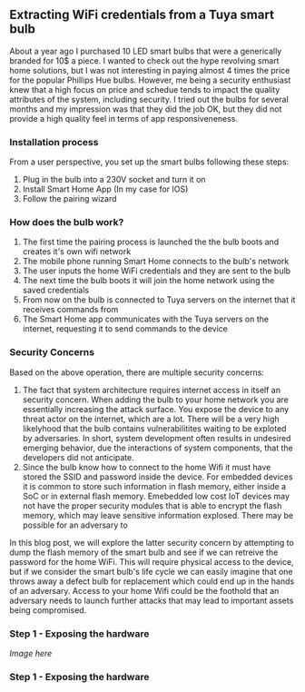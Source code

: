 ## Extracting WiFi credentials from a Tuya smart bulb

About a year ago I purchased 10 LED smart bulbs that were a generically branded for 10$ a piece. I wanted to check out the hype revolving smart home solutions, but I was not interesting in paying almost 4 times the price for the popular Phillips Hue bulbs. However, me being a security enthusiast knew that a high focus on price and schedue tends to impact the quality attributes of the system, including security. I tried out the bulbs for several months and my impression was that they did the job OK, but they did not provide a high quality feel in terms of app responsiveneness. 


### Installation process
From a user perspective, you set up the smart bulbs following these steps:
1. Plug in the bulb into a 230V socket and turn it on
2. Install Smart Home App (In my case for IOS)
3. Follow the pairing wizard

### How does the bulb work?

1. The first time the pairing process is launched the the bulb boots and creates it's own wifi network
2. The mobile phone running Smart Home connects to the bulb's network
3. The user inputs the home WiFi credentials and they are sent to the bulb
4. The next time the bulb boots it will join the home network using the saved credentials
5. From now on the bulb is connected to Tuya servers on the internet that it receives commands from
6. The Smart Home app communicates with the Tuya servers on the internet, requesting it to send commands to the device

### Security Concerns
Based on the above operation, there are multiple security concerns:
1. The fact that system architecture requires internet access in itself an security concern. When adding the bulb to your home network you are essentially increasing the attack surface. You expose the device to any threat actor on the internet, which are a lot. There will be a very high likelyhood that the bulb contains vulnerabilitites waiting to be exploted by adversaries. In short, system development often results in undesired emerging behavior, due the interactions of system components, that the developers did not anticipate.
2.  Since the bulb know how to connect to the home Wifi it must have stored the SSID and password inside the device. For embedded devices it is common to store such information in flash memory, either inside a SoC or in external flash memory. Emebedded low cost IoT devices may not have the proper security modules that is able to encrypt the flash memory, which may leave sensitive information explosed. There may be possible for an adversary to

In this blog post, we will explore the latter security concern by attempting to dump the flash memory of the smart bulb and see if we can retreive the password for the home WiFi. This will require physical access to the device, but if we consider the smart bulb's life cycle we can easily imagine that one throws away a defect bulb for replacement which could end up in the hands of an adversary. Access to your home Wifi could be the foothold that an adversary needs to launch further attacks that may lead to important assets being compromised.

### Step 1 - Exposing the hardware

*Image here*


### Step 1 - Exposing the hardware

